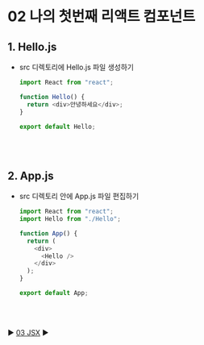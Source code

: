 # 02 나의 첫번째 리액트 컴포넌트

## 1. Hello.js

- src 디렉토리에 Hello.js 파일 생성하기

  ```javascript
  import React from "react";

  function Hello() {
    return <div>안녕하세요</div>;
  }

  export default Hello;
  ```

<br/>
<br/>

## 2. App.js

- src 디렉토리 안에 App.js 파일 편집하기

  ```javascript
  import React from "react";
  import Hello from "./Hello";

  function App() {
    return (
      <div>
        <Hello />
      </div>
    );
  }

  export default App;
  ```

<br/>
<br/>

:arrow_forward: [03 JSX](./03%20JSX.md) :arrow_forward:
